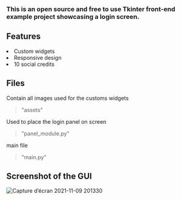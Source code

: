 ### This is an open source and free to use Tkinter front-end example project showcasing a login screen.


## Features
<li> Custom widgets
<li> Responsive design
<li> 10 social credits


## Files

Contain all images used for the customs widgets
> "assets\"

Used to place the login panel on screen
> "panel_module.py"

main file
> "main.py" 

  
## Screenshot of the GUI
![Capture d’écran 2021-11-09 201330](https://user-images.githubusercontent.com/70018300/141020299-f8f6aa65-82a1-4043-89b0-2a9e3f515797.png)
